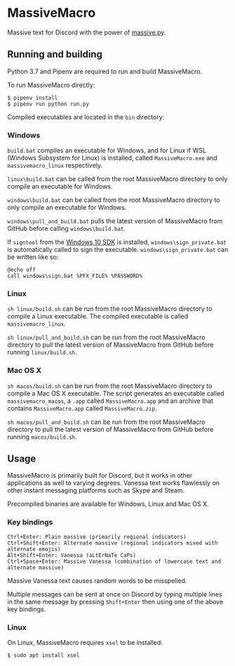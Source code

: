 # MassiveMacro

Massive text for Discord with the power of [massive.py](https://github.com/TheRandomLabs/massive.py).

## Running and building

Python 3.7 and Pipenv are required to run and build MassiveMacro.

To run MassiveMacro directly:

    $ pipenv install
    $ pipenv run python run.py

Compiled executables are located in the `bin` directory:

### Windows

`build.bat` compiles an executable for Windows, and for Linux if WSL
(Windows Subsystem for Linux) is installed, called `MassiveMacro.exe` and `massivemacro_linux`
respectively.

`linux\build.bat` can be called from the root MassiveMacro directory to only compile an
executable for Windows.

`windows\build.bat` can be called from the root MassiveMacro directory to only compile an
executable for Windows.

`windows\pull_and_build.bat` pulls the latest version of MassiveMacro from GitHub before calling
`windows\build.bat`.

If `signtool` from the
[Windows 10 SDK](https://developer.microsoft.com/en-us/windows/downloads/windows-10-sdk)
is installed, `windows\sign_private.bat` is automatically called to sign the executable.
`windows\sign_private.bat` can be written like so:

```batch
@echo off
call windows\sign.bat %PFX_FILE% %PASSWORD%
```

### Linux

`sh linux/build.sh` can be run from the root MassiveMacro directory to compile a Linux executable.
The compiled executable is called `massivemacro_linux`.

`sh linux/pull_and_build.sh` can be run from the root MassiveMacro directory to pull the latest
version of MassiveMacro from GitHub before running `linux/build.sh`.

### Mac OS X

`sh macos/build.sh` can be run from the root MassiveMacro directory to compile a Mac OS X
executable. The script generates an executable called `massivemacro_macos`, a `.app` called
`MassiveMacro.app` and an archive that contains `MassiveMacro.app` called `MassiveMacro.zip`.

`sh macos/pull_and_build.sh` can be run from the root MassiveMacro directory to pull the latest
version of MassiveMacro from GitHub before running `macos/build.sh`.

## Usage

MassiveMacro is primarily built for Discord, but it works in other applications as well to varying
degrees. Vanessa text works flawlessly on other instant messaging platforms such as Skype and Steam.

Precompiled binaries are available for Windows, Linux and Mac OS X.

### Key bindings

    Ctrl+Enter: Plain massive (primarily regional indicators)
    Ctrl+Shift+Enter: Alternate massive (regional indicators mixed with alternate emojis)
    Alt+Shift+Enter: Vanessa (aLtErNaTe CaPs)
    Ctrl+Space+Enter: Massive Vanessa (combination of lowercase text and alternate massive)

Massive Vanessa text causes random words to be misspelled.

Multiple messages can be sent at once on Discord by typing multiple lines in the same message by
pressing `Shift+Enter` then using one of the above key bindings.

### Linux

On Linux, MassiveMacro requires `xsel` to be
installed:

    $ sudo apt install xsel
